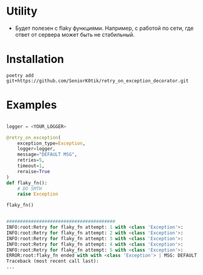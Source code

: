# Utility
- Будет полезен с flaky функциями. Например, с работой по сети, где ответ от сервера может быть не стабильный.

# Installation
`poetry add git+https://github.com/SeniorK0tik/retry_on_exception_decorator.git`

# Examples
```python

logger = <YOUR_LOGGER>

@retry_on_exception(
    exception_type=Exception,
    logger=logger,
    message="DEFAULT MSG",
    retries=5,
    timeout=1,
    reraise=True
)
def flaky_fn():
    # DO SMTH
    raise Exception

flaky_fn()


########################################
INFO:root:Retry for flaky_fn attempt: 1 with <class 'Exception'>: 
INFO:root:Retry for flaky_fn attempt: 2 with <class 'Exception'>: 
INFO:root:Retry for flaky_fn attempt: 3 with <class 'Exception'>: 
INFO:root:Retry for flaky_fn attempt: 4 with <class 'Exception'>: 
INFO:root:Retry for flaky_fn attempt: 5 with <class 'Exception'>: 
ERROR:root:flaky_fn ended with with <class 'Exception'> | MSG: DEFAULT MSG
Traceback (most recent call last):
...

```

